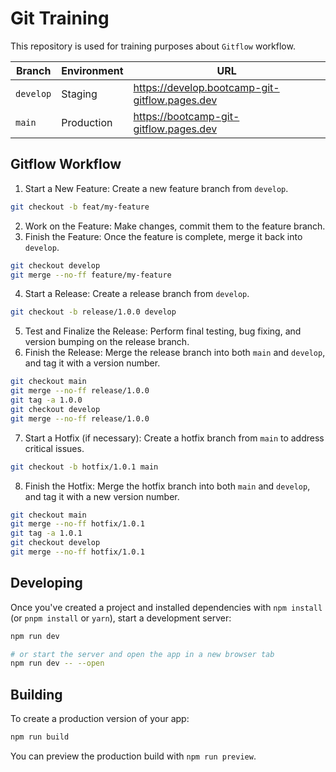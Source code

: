 # Git Training

This repository is used for training purposes about `Gitflow` workflow.

| Branch    | Environment | URL                                            |
| --------- | ----------- | ---------------------------------------------- |
| `develop` | Staging     | https://develop.bootcamp-git-gitflow.pages.dev |
| `main`    | Production  | https://bootcamp-git-gitflow.pages.dev         |

## Gitflow Workflow

1. Start a New Feature: Create a new feature branch from `develop`.
```bash
git checkout -b feat/my-feature
```
2. Work on the Feature: Make changes, commit them to the feature branch.
3. Finish the Feature: Once the feature is complete, merge it back into `develop`.
```bash
git checkout develop
git merge --no-ff feature/my-feature
```
4. Start a Release: Create a release branch from `develop`.
```bash
git checkout -b release/1.0.0 develop
```
5. Test and Finalize the Release: Perform final testing, bug fixing, and version bumping on the release branch.
6. Finish the Release: Merge the release branch into both `main` and `develop`, and tag it with a version number.
```bash
git checkout main
git merge --no-ff release/1.0.0
git tag -a 1.0.0
git checkout develop
git merge --no-ff release/1.0.0
```
7. Start a Hotfix (if necessary): Create a hotfix branch from `main` to address critical issues.
```bash
git checkout -b hotfix/1.0.1 main
```
8. Finish the Hotfix: Merge the hotfix branch into both `main` and `develop`, and tag it with a new version number.
```bash
git checkout main
git merge --no-ff hotfix/1.0.1
git tag -a 1.0.1
git checkout develop
git merge --no-ff hotfix/1.0.1
```

## Developing

Once you've created a project and installed dependencies with `npm install` (or `pnpm install` or `yarn`), start a development server:

```bash
npm run dev

# or start the server and open the app in a new browser tab
npm run dev -- --open
```

## Building

To create a production version of your app:

```bash
npm run build
```

You can preview the production build with `npm run preview`.
